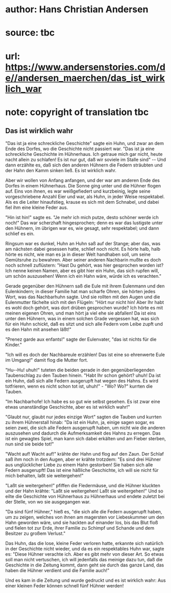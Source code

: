 # author: Hans Christian Andersen
# source: tbc
# url: https://www.andersenstories.com/de//andersen_maerchen/das_ist_wirklich_war
# note: copyright of translation tbc

## Das ist wirklich wahr 

"Das ist ja eine schreckliche Geschichte" sagte ein Huhn, und zwar an
dem Ende des Dorfes, wo die Geschichte nicht passiert war. "Das ist ja
eine schreckliche Geschichte im Hühnerhaus. Ich getraue mich gar nicht,
heute nacht allein zu schlafen! Es ist nur gut, daß wir soviele im
Stalle sind" -- Und dann erzählte es, daß sich den anderen Hühnern die
Federn sträubten und der Hahn den Kamm sinken ließ. Es ist wirklich
wahr.

Aber wir wollen von Anfang anfangen, und der war am anderen Ende des
Dorfes in einem Hühnerhaus. Die Sonne ging unter und die Hühner flogen
auf. Eins von ihnen, es war weißgefiedert und kurzbeinig, legte seine
vorgeschriebene Anzahl Eier und war, als Huhn, in jeder Weise
respektabel. Als es die Leiter hinaufstieg, krause es sich mit dem
Schnabel, und dabei fiel ihm eine kleine Feder aus.

"Hin ist hin!" sagte es. "Je mehr ich mich putze, desto schöner werde
ich noch!" Das war scherzhaft hingesprochen; denn es war das lustigste
unter den Hühnern, im übrigen war es, wie gesagt, sehr respektabel; und
dann schlief es ein.

Ringsum war es dunkel, Huhn an Huhn saß auf der Stange; aber das, was am
nächsten dabei gesessen hatte, schlief noch nicht. Es hörte halb, halb
hörte es nicht, wie man es ja in dieser Welt handhaben soll, um seine
Gemütsruhe zu bewahren. Aber seiner anderen Nachbarin mußte es doch noch
schnell zuflüstern: "Hast Du gehört, was hier gesprochen worden ist?
Ich nenne keinen Namen, aber es gibt hier ein Huhn, das sich rupfen
will, um schön auszusehen! Wenn ich ein Hahn wäre, würde ich es
verachten."

Gerade gegenüber den Hühnern saß die Eule mit ihrem Eulenmann und den
Eulenkindern; in dieser Familie hat man scharfe Ohren, sie hörten jedes
Wort, was das Nachbarhuhn sagte. Und sie rollten mit den Augen und die
Eulenmutter fächelte sich mit den Flügeln: "Hört nur nicht hin! Aber
Ihr habt es wohl doch gehört, was dort drüben gesprochen wurde? Ich
hörte es mit meinen eigenen Ohren, und man hört ja viel ehe sie
abfallen! Da ist eins unter den Hühnern, was in einem solchen Grade
vergessen hat, was sich für ein Huhn schickt, daß es sitzt und sich alle
Federn vom Leibe zupft und es den Hahn mit ansehen läßt!"

"Prenez garde aux enfants!" sagte der Eulenvater, "das ist nichts für
die Kinder."

"Ich will es doch der Nachbareule erzählen! Das ist eine so ehrenwerte
Eule im Umgang!" damit flog die Mutter fort.

"Hu--Hu! uhuh!" tuteten die beiden gerade in den gegenüberliegenden
Taubenschlag zu den Tauben hinein. "Habt Ihr schon gehört? uhuh! Da ist
ein Huhn, daß sich alle Federn ausgerupft hat wegen des Hahns. Es wird
totfrieren, wenn es nicht schon tot ist, uhuh!" - "Wo? Wo?" kurrten
die Tauben.

"Im Nachbarhofe! Ich habe es so gut wie selbst gesehen. Es ist zwar
eine etwas unanständige Geschichte, aber es ist wirklich wahr!"

"Glaubt nur, glaubt nur jedes einzige Wort" sagten die Tauben und
kurrten zu ihrem Hühnerstall hinab: "Da ist ein Huhn, ja, einige sagen
sogar, es seien zwei, die sich alle Federn ausgerupft haben, um nicht
wie die anderen auszusehen und dadurch die Aufmerksamkeit des Hahns zu
erregen. Das ist ein gewagtes Spiel, man kann sich dabei erkälten und am
Fieber sterben, nun sind sie beide tot!"

"Wacht auf! Wacht auf!" krähte der Hahn und flog auf den Zaun. Der
Schlaf saß ihm noch in den Augen, aber er krähte trotzdem: "Es sind
drei Hühner aus unglücklicher Liebe zu einem Hahn gestorben! Sie haben
sich alle Federn ausgerupft! Das ist eine häßliche Geschichte, ich will
sie nicht für mich behalten, laßt sie weitergehen!"

"Laßt sie weitergehen!" pfiffen die Fledermäuse, und die Hühner
kluckten und der Hahn krähte: "Laßt sie weitergehen! Laßt sie
weitergehen!" Und so eilte die Geschichte von Hühnerhaus zu Hühnerhaus
und endete zuletzt bei der Stelle, von wo sie ausgegangen war.

"Da sind fünf Hühner," hieß es, "die sich alle die Federn ausgerupft
haben, um zu zeigen, welches von ihnen am magersten vor Liebeskummer um
den Hahn geworden wäre, und sie hackten auf einander los, bis das Blut
floß und fielen tot zur Erde, ihrer Familie zu Schimpf und Schande und
dem Besitzer zu großem Verlust."

Das Huhn, das die lose, kleine Feder verloren hatte, erkannte sich
natürlich in der Geschichte nicht wieder, und da es ein respektables
Huhn war, sagte es: "Diese Hühner verachte ich. Aber es gibt mehr von
dieser Art. So etwas soll man nicht vertuschen, ich will jedenfalls das
meinige dazu tun, daß die Geschichte in die Zeitung kommt, dann geht sie
durch das ganze Land, das haben die Hühner verdient und die Familie
auch!"

Und es kam in die Zeitung und wurde gedruckt und es ist wirklich wahr:
Aus einer kleinen Feder können schnell fünf Hühner werden!
